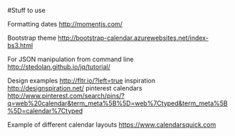 #Stuff to use

Formatting dates
    http://momentjs.com/
    
Bootstrap theme
    http://bootstrap-calendar.azurewebsites.net/index-bs3.html 

For JSON manipulation from command line
    http://stedolan.github.io/jq/tutorial/

Design examples
    http://fltr.io/?left=true
    inspiration http://designspiration.net/
    pinterest calendars http://www.pinterest.com/search/pins/?q=web%20calendar&term_meta%5B%5D=web%7Ctyped&term_meta%5B%5D=calendar%7Ctyped

Example of different calendar layouts
    https://www.calendarsquick.com
